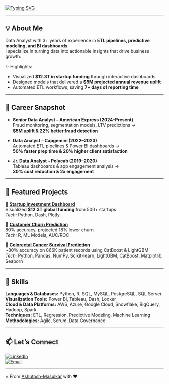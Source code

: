 [![Typing SVG](https://readme-typing-svg.herokuapp.com?color=00BFFF&size=24&center=true&vCenter=true&width=600&lines=Hi+I'm+Ashutosh+Masulkar+👋;Data+Analyst+📊)](https://git.io/typing-svg)

---

## 💡 About Me  
Data Analyst with 3+ years of experience in **ETL pipelines, predictive modeling, and BI dashboards**.  
I specialize in turning data into actionable insights that drive business growth.  

✨ Highlights:  
- Visualized **$12.3T in startup funding** through interactive dashboards  
- Designed models that delivered a **$5M projected annual revenue uplift**  
- Automated ETL workflows, saving **7+ days of reporting time**  

---

## 💼 Career Snapshot
- **Senior Data Analyst – American Express (2024–Present)**  
  Fraud monitoring, segmentation models, LTV predictions →  
  **$5M uplift & 22% better fraud detection**  

- **Data Analyst – Capgemini (2022–2023)**  
  Automated ETL pipelines & Power BI dashboards →  
  **50% faster prep time & 20% higher client satisfaction**  

- **Jr. Data Analyst – Polycab (2019–2020)**  
  Tableau dashboards & app engagement analysis →  
  **30% cost reduction & 2x engagement**  

---

## 🚀 Featured Projects

📌 **[Startup Investment Dashboard](https://github.com/Ashutosh-Masulkar/Start-Up-Growth-Investment-Dashboard/tree/main)**  
Visualized **$12.3T global funding** from 500+ startups  
*Tech:* Python, Dash, Plotly  

📌 **[Customer Churn Prediction](https://github.com/Ashutosh-Masulkar/Telecom_Customer_Churn_Analysis/blob/main/README.md)**  
80% accuracy, projected 18% lower churn  
*Tech:* R, ML Models, AUC/ROC  

📌 **[Colorectal Cancer Survival Prediction](https://github.com/Ashutosh-Masulkar/colorectal-cancer-survival-prediction)**  
~80% accuracy on 866K patient records using CatBoost & LightGBM  
*Tech:* Python, Pandas, NumPy, Scikit-learn, LightGBM, CatBoost, Matplotlib, Seaborn


---

## 🔧 Skills  
**Languages & Databases:** Python, R, SQL, MySQL, PostgreSQL, SQL Server  
**Visualization Tools:** Power BI, Tableau, Dash, Looker  
**Cloud & Data Platforms:** AWS, Azure, Google Cloud, Snowflake, BigQuery, Hadoop, Spark  
**Techniques:** ETL, Regression, Predictive Modeling, Machine Learning  
**Methodologies:** Agile, Scrum, Data Governance  


---

## 📫 Let’s Connect  
[![LinkedIn](https://img.shields.io/badge/LinkedIn-0077B5?style=for-the-badge&logo=linkedin&logoColor=white)](your-linkedin-url)  
[![Email](https://img.shields.io/badge/Email-D14836?style=for-the-badge&logo=gmail&logoColor=white)](mailto:ashutoshmasulkar40@gmail.com)  

---
⭐️ From [Ashutosh-Masulkar](https://github.com/Ashutosh-Masulkar) with ❤️
